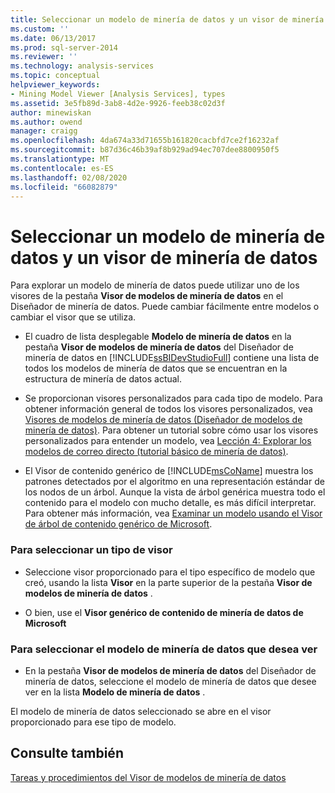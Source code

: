 ```yaml
---
title: Seleccionar un modelo de minería de datos y un visor de minería de datos | Microsoft Docs
ms.custom: ''
ms.date: 06/13/2017
ms.prod: sql-server-2014
ms.reviewer: ''
ms.technology: analysis-services
ms.topic: conceptual
helpviewer_keywords:
- Mining Model Viewer [Analysis Services], types
ms.assetid: 3e5fb89d-3ab8-4d2e-9926-feeb38c02d3f
author: minewiskan
ms.author: owend
manager: craigg
ms.openlocfilehash: 4da674a33d71655b161820cacbfd7ce2f16232af
ms.sourcegitcommit: b87d36c46b39af8b929ad94ec707dee8800950f5
ms.translationtype: MT
ms.contentlocale: es-ES
ms.lasthandoff: 02/08/2020
ms.locfileid: "66082879"
---
```

# <a name="select-a-mining-model-and-a-data-mining-viewer"></a>Seleccionar un modelo de minería de datos y un visor de minería de datos
  Para explorar un modelo de minería de datos puede utilizar uno de los visores de la pestaña **Visor de modelos de minería de datos** en el Diseñador de minería de datos. Puede cambiar fácilmente entre modelos o cambiar el visor que se utiliza.  
  
-   El cuadro de lista desplegable **Modelo de minería de datos** en la pestaña **Visor de modelos de minería de datos** del Diseñador de minería de datos en [!INCLUDE[ssBIDevStudioFull](../../includes/ssbidevstudiofull-md.md)] contiene una lista de todos los modelos de minería de datos que se encuentran en la estructura de minería de datos actual.  
  
-   Se proporcionan visores personalizados para cada tipo de modelo. Para obtener información general de todos los visores personalizados, vea [Visores de modelos de minería de datos &#40;Diseñador de modelos de minería de datos&#41;](../mining-model-viewers-data-mining-model-designer.md). Para obtener un tutorial sobre cómo usar los visores personalizados para entender un modelo, vea [Lección 4: Explorar los modelos de correo directo &#40;tutorial básico de minería de datos&#41;](../../tutorials/lesson-4-exploring-the-targeted-mailing-models-basic-data-mining-tutorial.md).  
  
-   El Visor de contenido genérico de [!INCLUDE[msCoName](../../includes/msconame-md.md)] muestra los patrones detectados por el algoritmo en una representación estándar de los nodos de un árbol. Aunque la vista de árbol genérica muestra todo el contenido para el modelo con mucho detalle, es más difícil interpretar. Para obtener más información, vea [Examinar un modelo usando el Visor de árbol de contenido genérico de Microsoft](browse-a-model-using-the-microsoft-generic-content-tree-viewer.md).  
  
### <a name="to-select-a-viewer-type"></a>Para seleccionar un tipo de visor  
  
-   Seleccione visor proporcionado para el tipo específico de modelo que creó, usando la lista **Visor** en la parte superior de la pestaña **Visor de modelos de minería de datos** .  
  
-   O bien, use el **Visor genérico de contenido de minería de datos de Microsoft**  
  
### <a name="to-select-a-mining-model-to-view"></a>Para seleccionar el modelo de minería de datos que desea ver  
  
-   En la pestaña **Visor de modelos de minería de datos** del Diseñador de minería de datos, seleccione el modelo de minería de datos que desee ver en la lista **Modelo de minería de datos** .  
  
 El modelo de minería de datos seleccionado se abre en el visor proporcionado para ese tipo de modelo.  
  
## <a name="see-also"></a>Consulte también  
 [Tareas y procedimientos del Visor de modelos de minería de datos](mining-model-viewer-tasks-and-how-tos.md)  
  
  
